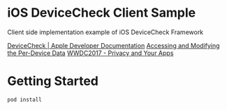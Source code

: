 # iOS DeviceCheck Client Sample
Client side implementation example of iOS DeviceCheck Framework

[DeviceCheck | Apple Developer Documentation](https://developer.apple.com/documentation/devicecheck)
[Accessing and Modifying the Per-Device Data](https://developer.apple.com/documentation/devicecheck/accessing_and_modifying_the_per_device_data)
[WWDC2017 - Privacy and Your Apps](https://developer.apple.com/videos/play/wwdc2017/702/)

# Getting Started
```shell
pod install
```

